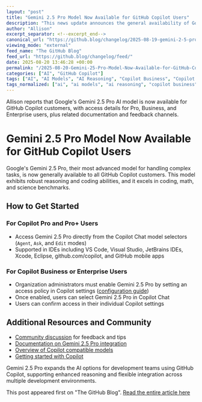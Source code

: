 ```yaml
---
layout: "post"
title: "Gemini 2.5 Pro Model Now Available for GitHub Copilot Users"
description: "This news update announces the general availability of Google's Gemini 2.5 Pro AI model for GitHub Copilot customers. It explains how Copilot Pro, Pro+, Business, and Enterprise users can access the model in various IDEs and provides links to configuration details and community discussions."
author: "Allison"
excerpt_separator: <!--excerpt_end-->
canonical_url: "https://github.blog/changelog/2025-08-19-gemini-2-5-pro-is-generally-available-in-copilot"
viewing_mode: "external"
feed_name: "The GitHub Blog"
feed_url: "https://github.blog/changelog/feed/"
date: 2025-08-20 13:46:28 +00:00
permalink: "/2025-08-20-Gemini-25-Pro-Model-Now-Available-for-GitHub-Copilot-Users.html"
categories: ["AI", "GitHub Copilot"]
tags: ["AI", "AI Models", "AI Reasoning", "Copilot Business", "Copilot Chat", "Copilot Pro", "Eclipse", "Enterprise IT Administration", "Gemini 2.5 Pro", "GitHub Copilot", "Google Gemini", "JetBrains IDEs", "Model Selector", "News", "Software Development Tools", "Visual Studio", "Visual Studio Code", "Xcode"]
tags_normalized: ["ai", "ai models", "ai reasoning", "copilot business", "copilot chat", "copilot pro", "eclipse", "enterprise it administration", "gemini 2 dot 5 pro", "github copilot", "google gemini", "jetbrains ides", "model selector", "news", "software development tools", "visual studio", "visual studio code", "xcode"]
---
```


Allison reports that Google's Gemini 2.5 Pro AI model is now available for GitHub Copilot customers, with access details for Pro, Business, and Enterprise users, plus related documentation and feedback channels.<!--excerpt_end-->

# Gemini 2.5 Pro Model Now Available for GitHub Copilot Users

Google's Gemini 2.5 Pro, their most advanced model for handling complex tasks, is now generally available to all GitHub Copilot customers. This model exhibits robust reasoning and coding abilities, and it excels in coding, math, and science benchmarks.

## How to Get Started

### For Copilot Pro and Pro+ Users

- Access Gemini 2.5 Pro directly from the Copilot Chat model selectors (`Agent`, `Ask`, and `Edit` modes)
- Supported in IDEs including VS Code, Visual Studio, JetBrains IDEs, Xcode, Eclipse, github.com/copilot, and GitHub mobile apps

### For Copilot Business or Enterprise Users

- Organization administrators must enable Gemini 2.5 Pro by setting an access policy in Copilot settings ([configuration guide](https://docs.github.com/copilot/using-github-copilot/using-gemini-pro-in-github-copilot#configuring-access))
- Once enabled, users can select Gemini 2.5 Pro in Copilot Chat
- Users can confirm access in their individual Copilot settings

## Additional Resources and Community

- [Community discussion](https://github.com/orgs/community/discussions/156172) for feedback and tips
- [Documentation on Gemini 2.5 Pro integration](https://docs.github.com/copilot/using-github-copilot/ai-models/using-gemini-in-github-copilot)
- [Overview of Copilot compatible models](https://docs.github.com/copilot/using-github-copilot/ai-models/choosing-the-right-ai-model-for-your-task)
- [Getting started with Copilot](https://docs.github.com/copilot/quickstart)

Gemini 2.5 Pro expands the AI options for development teams using GitHub Copilot, supporting enhanced reasoning and flexible integration across multiple development environments.

This post appeared first on "The GitHub Blog". [Read the entire article here](https://github.blog/changelog/2025-08-19-gemini-2-5-pro-is-generally-available-in-copilot)
